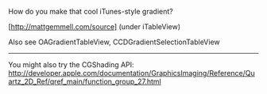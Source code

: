 How do you make that cool iTunes-style gradient? 

[http://mattgemmell.com/source] (under iTableView)

Also see OAGradientTableView, CCDGradientSelectionTableView

----

You might also try the CGShading API: http://developer.apple.com/documentation/GraphicsImaging/Reference/Quartz_2D_Ref/qref_main/function_group_27.html
